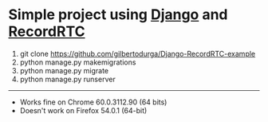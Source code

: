 # Simple project using <a href='https://github.com/django/django'>Django</a> and <a href='https://github.com/muaz-khan/RecordRTC'>RecordRTC</a>

1. git clone https://github.com/gilbertodurga/Django-RecordRTC-example
2. python manage.py makemigrations
2. python manage.py migrate
3. python manage.py runserver

--------------------------------------------------

* Works fine on Chrome 60.0.3112.90 (64 bits)
* Doesn't work on Firefox 54.0.1 (64-bit)